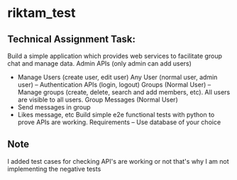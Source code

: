 # riktam_test

## Technical Assignment Task:

Build a simple application which provides web services to facilitate group chat and manage data.
Admin APIs (only admin can add users)

- Manage Users (create user, edit user)
  Any User (normal user, admin user) –
  Authentication APIs (login, logout)
  Groups (Normal User) –
  Manage groups (create, delete, search and add members, etc). All users are visible to all users.
  Group Messages (Normal User)
- Send messages in group
- Likes message, etc
  Build simple e2e functional tests with python to prove APIs are working.
  Requirements
  – Use database of your choice

## Note

I added test cases for checking API's are working or not that's why I am not implementing the negative tests
